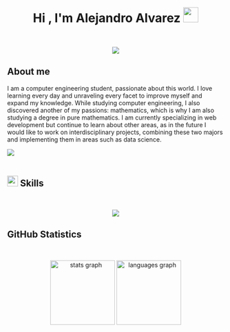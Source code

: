 
<h1 align="center"><b>Hi , I'm Alejandro Alvarez </b><img src="https://media.giphy.com/media/hvRJCLFzcasrR4ia7z/giphy.gif" width="35"></h1>
<!--  -->

<br>
<p align="center">
  <a href="https://github.com/DenverCoder1/readme-typing-svg">
  <img src="https://readme-typing-svg.herokuapp.com?font=Time+New+Roman&color=cyan&size=35&center=true&vCenter=true&width=600&height=100&lines=Computer+Engineering+Student;Web+Developer;Frontend+Developer;Backend+Developer">
</a>
</p>
	
## **About me**



<p>
	I am a computer engineering student, passionate about this world. I love learning every day and unraveling every facet to improve myself and expand my knowledge. While studying computer engineering, I also discovered another of my passions: mathematics, which is why I am also studying a degree in pure mathematics. I am currently specializing in web development but continue to learn about other areas, as in the future I would like to work on interdisciplinary projects, combining these two majors and implementing them in areas such as data science.
</p>



<img src="https://user-images.githubusercontent.com/73097560/115834477-dbab4500-a447-11eb-908a-139a6edaec5c.gif"><br><br>

## <img src="https://media2.giphy.com/media/QssGEmpkyEOhBCb7e1/giphy.gif?cid=ecf05e47a0n3gi1bfqntqmob8g9aid1oyj2wr3ds3mg700bl&rid=giphy.gif" width ="25"><b> Skills</b>
<br>

<p align="center">
  <a href="https://skillicons.dev">
    <img src="https://skillicons.dev/icons?i=py,js,ts,java,cs,html,css,nodejs,express,django,nextjs,react,unity,windows,linux,mysql,anaconda,discord,docker,figma,git,github,linkedin,npm,ps,vercel,vscode&perline=10" />
  </a>
</p>

## **GitHub Statistics**
<br>
<p align="center">
  <div align="center">
    <!-- Estadísticas del usuario -->
    <img src="https://github-readme-stats.vercel.app/api?username=Alvarezzzzz&hide_title=false&hide_rank=false&show_icons=true&include_all_commits=true&count_private=true&disable_animations=true&theme=algolia&locale=en&hide_border=false" height="150" alt="stats graph" />
    <!-- Idiomas más utilizados -->
    <img src="https://github-readme-stats.vercel.app/api/top-langs?username=Alvarezzzzz&locale=en&hide_title=false&layout=compact&card_width=320&langs_count=5&theme=algolia&hide_border=false" height="150" alt="languages graph" />
  </div>


</p>
